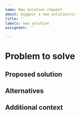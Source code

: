 ```yaml
---
name: New Solution request
about: Suggest a new solution(s)
title: ''
labels: new solution
assignees: ''

---
```


<!--
Before submitting an issue, please search for existing issues and
make sure it is not a duplicate.
-->

# Problem to solve

<!--
A clear and concise description of what the problem is.
Ex. I'm always frustrated when [...]
-->

## Proposed solution

<!--
A clear and concise description of how you'd like the solution,
such as features, parameters, or supported cloud provider.
-->

## Alternatives

<!--
A clear and concise description of any alternative solutions you've considered.
-->

## Additional context

<!-- Any other context or screenshots about the solution request. -->
